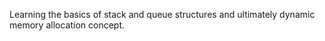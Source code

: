 Learning the basics of stack and queue structures and ultimately dynamic memory allocation concept.
